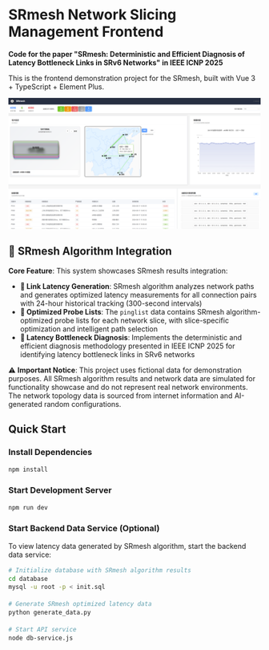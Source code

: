 # SRmesh Network Slicing Management Frontend

**Code for the paper "SRmesh: Deterministic and Efficient Diagnosis of Latency Bottleneck Links in SRv6 Networks" in IEEE ICNP 2025**

This is the frontend demonstration project for the SRmesh, built with Vue 3 + TypeScript + Element Plus.

![SRmesh Dashboard](dashboard.png)

## 🔬 SRmesh Algorithm Integration

**Core Feature**: This system showcases SRmesh results integration:

- **🔗 Link Latency Generation**: SRmesh  algorithm analyzes network paths and generates optimized latency measurements for all connection pairs with 24-hour historical tracking (300-second intervals)
- **📡 Optimized Probe Lists**: The `pinglist` data contains SRmesh algorithm-optimized probe lists for each network slice, with slice-specific optimization and intelligent path selection
- **🔄 Latency Bottleneck Diagnosis**: Implements the deterministic and efficient diagnosis methodology presented in IEEE ICNP 2025 for identifying latency bottleneck links in SRv6 networks

⚠️ **Important Notice**: This project uses fictional data for demonstration purposes. All SRmesh algorithm results and network data are simulated for functionality showcase and do not represent real network environments. The network topology data is sourced from internet information and AI-generated random configurations.


## Quick Start

### Install Dependencies

```bash
npm install
```

### Start Development Server

```bash
npm run dev
```

### Start Backend Data Service (Optional)

To view latency data generated by SRmesh algorithm, start the backend data service:

```bash
# Initialize database with SRmesh algorithm results
cd database
mysql -u root -p < init.sql

# Generate SRmesh optimized latency data
python generate_data.py

# Start API service
node db-service.js
```